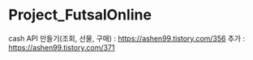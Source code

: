 # Project_FutsalOnline

cash API 만들기(조회, 선물, 구매) : https://ashen99.tistory.com/356
 추가 : https://ashen99.tistory.com/371
